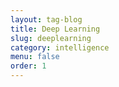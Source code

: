 ```yaml
---
layout: tag-blog
title: Deep Learning 
slug: deeplearning
category: intelligence
menu: false
order: 1
---
```

